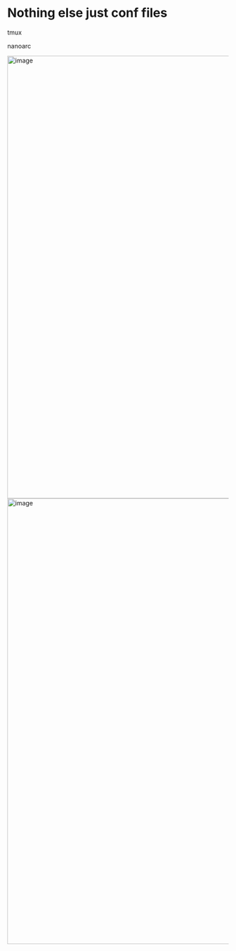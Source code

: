 # Nothing else just conf files
tmux

nanoarc


<img width="1907" height="1009" alt="image" src="https://github.com/user-attachments/assets/a7ae0b19-a6ec-452f-9885-4630a0825709" />

<img width="1920" height="1016" alt="image" src="https://github.com/user-attachments/assets/c395c27c-707d-40ac-ba5c-a1649a3e2de5" />

